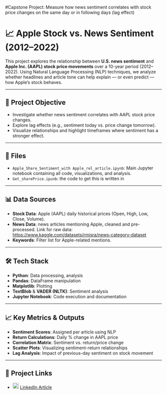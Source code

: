 #Capstone Project: Measure how news sentiment correlates with stock price changes on the same day or in following days (lag effect)
# 📈 Apple Stock vs. News Sentiment (2012–2022)

This project explores the relationship between **U.S. news sentiment** and **Apple Inc. (AAPL) stock price movements** over a 10-year period (2012–2022). Using Natural Language Processing (NLP) techniques, we analyze whether headlines and article tone can help explain — or even predict — how Apple’s stock behaves.

---

## 🧠 Project Objective

- Investigate whether news sentiment correlates with AAPL stock price changes.
- Explore lag effects (e.g., sentiment today vs. price change tomorrow).
- Visualize relationships and highlight timeframes where sentiment has a stronger effect.

---

## 📁 Files

- `Apple_Share_Sentiment_with Apple_rel_article.ipynb`: Main Jupyter notebook containing all code, visualizations, and analysis.
- `Get_sharePrice.ipunb`: the code to get this is written in 

---

## 📊 Data Sources

- **Stock Data**: Apple (AAPL) daily historical prices (Open, High, Low, Close, Volume). 
- **News Data**: news articles mentioning Apple, cleaned and pre-processed. Link for raw data: https://www.kaggle.com/datasets/rmisra/news-category-dataset
- **Keywords**: Filter list for Apple-related mentions.

---

## 🛠️ Tech Stack

- **Python**: Data processing, analysis
- **Pandas**: DataFrame manipulation
- **Matplotlib**: Plotting
- **TextBlob** & **VADER (NLTK)**: Sentiment analysis
- **Jupyter Notebook**: Code execution and documentation

---

## 📈 Key Metrics & Outputs

- **Sentiment Scores**: Assigned per article using NLP
- **Return Calculations**: Daily % change in AAPL price
- **Correlation Matrix**: Sentiment vs. return/price change
- **Scatter Plots**: Visualizing sentiment-return relationships
- **Lag Analysis**: Impact of previous-day sentiment on stock movement

---

## 🔗 Project Links

- <img src="https://cdn-icons-png.flaticon.com/512/174/174857.png" width="20"> [LinkedIn Article]([https://www.linkedin.com/in/your-article-url](https://www.linkedin.com/pulse/do-headlines-move-apples-stock-i-analyzed-10-years-data-ali-gjo8c))


## 
